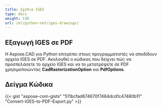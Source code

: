 ```yaml
---
title: Σχέδια IGES
type: docs
weight: 130
url: /el/python-net/iges-drawings/
---
```


## **Εξαγωγή IGES σε PDF**

Η Aspose.CAD για Python επιτρέπει στους προγραμματιστές να αποδίδουν αρχεία IGES σε PDF. Ακολουθεί ο κώδικας που δείχνει πώς να προσπελάσετε το αρχείο IGES και να το μετατρέψετε σε PDF χρησιμοποιώντας **CadRasterizationOption** και **PdfOptions**.

## Δείγμα Κώδικα

{{< gist "aspose-com-gists" "511bcfad674670f7484dcd1c47480b11" "Convert-IGES-to-PDF-Export.py" >}}
